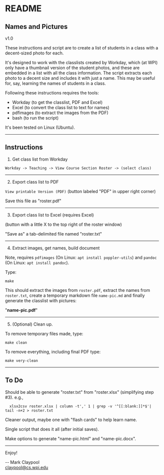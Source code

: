 # README

## Names and Pictures

v1.0

These instructions and script are to create a list of students in a
class with a decent-sized photo for each.

It's designed to work with the classlists created by Workday, which
(at WPI) only have a thumbnail version of the student photos, and
these are embedded in a list with all the class information.  The
script extracts each photo to a decent size and includes it with just
a name.  This may be useful for, say, learning the names of students
in a class.

Following these instructions requires the tools:

- Workday (to get the classlist, PDF and Excel)
- Excel (to convert the class list to text for names)
- pdfimages (to extract the images from the PDF)
- bash (to run the script)

It's been tested on Linux (Ubuntu).

----------------------

## Instructions

1. Get class list from Workday

`Workday -> Teaching -> View Course Section Roster -> (select class)`

----------------------

2. Export class list to PDF

`View printable Version (PDF)` (button labeled "PDF" in upper right corner)

Save this file as "roster.pdf"

----------------------

3. Export class list to Excel (requires Excel)

(button with a little X to the top right of the roster window)

"Save as" a tab-delimited file named "roster.txt"

----------------------

4. Extract images, get names, build document

Note, requires `pdfimages` (On Linux: `apt install poppler-utils`) and
`pandoc` (On Linux: `apt install pandoc`).

Type:

`make`

This should extract the images from `roster.pdf`, extract the names
from `roster.txt`, create a temporary markdown file `name-pic.md` and
finally generate the classlist with pictures: 

"**name-pic.pdf**"

----------------------

5. (Optional) Clean up.

To remove temporary files made, type:

`make clean`

To remove everything, including final PDF type:

`make very-clean`

----------------------

## To Do

Should be able to generate "roster.txt" from "roster.xlsx" (simplifying step #3). e.g., 

```
  xlsx2csv roster.xlsx | column -t',' 1 | grep -v '^[[:blank:]]*$'| tail -n+2 > roster.txt
```

Cleaner output, maybe one with "flash cards" to help learn name.

Single script that does it all (after initial saves).

Make options to generate "name-pic.html" and "name-pic.docx".

----------------------

Enjoy!

-- Mark Claypool  
claypool@cs.wpi.edu

